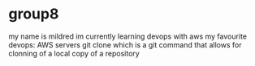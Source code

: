 # group8
my name is mildred 
im currently learning devops with aws
my favourite devops: AWS servers
 git clone which is a git command that allows for clonning of a local copy of a repository
